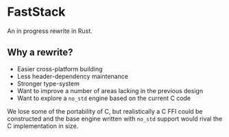 # FastStack

An in progress rewrite in Rust.

## Why a rewrite?

 - Easier cross-platform building
 - Less header-dependency maintenance
 - Stronger type-system
 - Want to improve a number of areas lacking in the previous design
 - Want to explore a `no_std` engine based on the current C code

We lose some of the portability of C, but realistically a C FFI could be
constructed and the base engine written with `no_std` support would
rival the C implementation in size.
